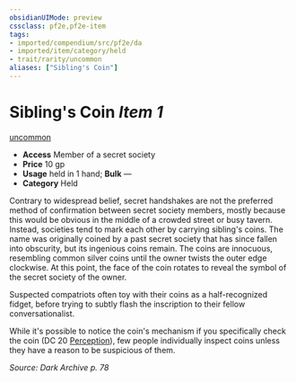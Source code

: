 ```yaml
---
obsidianUIMode: preview
cssclass: pf2e,pf2e-item
tags:
- imported/compendium/src/pf2e/da
- imported/item/category/held
- trait/rarity/uncommon
aliases: ["Sibling's Coin"]
---
```

# Sibling's Coin *Item 1*  
[uncommon](uncommon.md)  

- **Access** Member of a secret society
- **Price** 10 gp
- **Usage** held in 1 hand; **Bulk** —
- **Category** Held

Contrary to widespread belief, secret handshakes are not the preferred method of confirmation between secret society members, mostly because this would be obvious in the middle of a crowded street or busy tavern. Instead, societies tend to mark each other by carrying sibling's coins. The name was originally coined by a past secret society that has since fallen into obscurity, but its ingenious coins remain. The coins are innocuous, resembling common silver coins until the owner twists the outer edge clockwise. At this point, the face of the coin rotates to reveal the symbol of the secret society of the owner.

Suspected compatriots often toy with their coins as a half-recognized fidget, before trying to subtly flash the inscription to their fellow conversationalist.

While it's possible to notice the coin's mechanism if you specifically check the coin (DC 20 [Perception](../../skills.md#Perception)), few people individually inspect coins unless they have a reason to be suspicious of them.

*Source: Dark Archive p. 78*